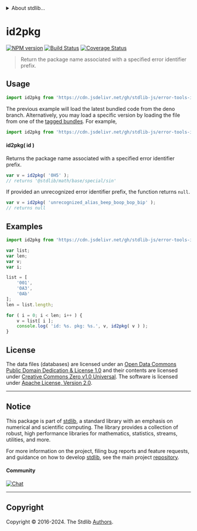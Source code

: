 <!--

@license Apache-2.0

Copyright (c) 2022 The Stdlib Authors.

Licensed under the Apache License, Version 2.0 (the "License");
you may not use this file except in compliance with the License.
You may obtain a copy of the License at

   http://www.apache.org/licenses/LICENSE-2.0

Unless required by applicable law or agreed to in writing, software
distributed under the License is distributed on an "AS IS" BASIS,
WITHOUT WARRANTIES OR CONDITIONS OF ANY KIND, either express or implied.
See the License for the specific language governing permissions and
limitations under the License.

-->


<details>
  <summary>
    About stdlib...
  </summary>
  <p>We believe in a future in which the web is a preferred environment for numerical computation. To help realize this future, we've built stdlib. stdlib is a standard library, with an emphasis on numerical and scientific computation, written in JavaScript (and C) for execution in browsers and in Node.js.</p>
  <p>The library is fully decomposable, being architected in such a way that you can swap out and mix and match APIs and functionality to cater to your exact preferences and use cases.</p>
  <p>When you use stdlib, you can be absolutely certain that you are using the most thorough, rigorous, well-written, studied, documented, tested, measured, and high-quality code out there.</p>
  <p>To join us in bringing numerical computing to the web, get started by checking us out on <a href="https://github.com/stdlib-js/stdlib">GitHub</a>, and please consider <a href="https://opencollective.com/stdlib">financially supporting stdlib</a>. We greatly appreciate your continued support!</p>
</details>

# id2pkg

[![NPM version][npm-image]][npm-url] [![Build Status][test-image]][test-url] [![Coverage Status][coverage-image]][coverage-url] <!-- [![dependencies][dependencies-image]][dependencies-url] -->

> Return the package name associated with a specified error identifier prefix.

<!-- Section to include introductory text. Make sure to keep an empty line after the intro `section` element and another before the `/section` close. -->

<section class="intro">

</section>

<!-- /.intro -->

<!-- Package usage documentation. -->



<section class="usage">

## Usage

```javascript
import id2pkg from 'https://cdn.jsdelivr.net/gh/stdlib-js/error-tools-id2pkg@deno/mod.js';
```
The previous example will load the latest bundled code from the deno branch. Alternatively, you may load a specific version by loading the file from one of the [tagged bundles](https://github.com/stdlib-js/error-tools-id2pkg/tags). For example,

```javascript
import id2pkg from 'https://cdn.jsdelivr.net/gh/stdlib-js/error-tools-id2pkg@v0.3.0-deno/mod.js';
```

#### id2pkg( id )

Returns the package name associated with a specified error identifier prefix.

```javascript
var v = id2pkg( '0H5' );
// returns '@stdlib/math/base/special/sin'
```

If provided an unrecognized error identifier prefix, the function returns `null`.

```javascript
var v = id2pkg( 'unrecognized_alias_beep_boop_bop_bip' );
// returns null
```

</section>

<!-- /.usage -->

<!-- Package usage notes. Make sure to keep an empty line after the `section` element and another before the `/section` close. -->

<section class="notes">

</section>

<!-- /.notes -->

<!-- Package usage examples. -->

<section class="examples">

## Examples

<!-- TODO: better example -->

<!-- eslint no-undef: "error" -->

```javascript
import id2pkg from 'https://cdn.jsdelivr.net/gh/stdlib-js/error-tools-id2pkg@deno/mod.js';

var list;
var len;
var v;
var i;

list = [
    '001',
    '0A3',
    '0Ab'
];
len = list.length;

for ( i = 0; i < len; i++ ) {
    v = list[ i ];
    console.log( 'id: %s. pkg: %s.', v, id2pkg( v ) );
}
```

</section>

<!-- /.examples -->

<!-- Section for describing a command-line interface. -->



<!-- Section to include cited references. If references are included, add a horizontal rule *before* the section. Make sure to keep an empty line after the `section` element and another before the `/section` close. -->

<section class="references">

</section>

<!-- /.references -->

<!-- <license> -->

## License

The data files (databases) are licensed under an [Open Data Commons Public Domain Dedication & License 1.0][pddl-1.0] and their contents are licensed under [Creative Commons Zero v1.0 Universal][cc0]. The software is licensed under [Apache License, Version 2.0][apache-license].

<!-- </license> -->

<!-- Section for related `stdlib` packages. Do not manually edit this section, as it is automatically populated. -->

<section class="related">

</section>

<!-- /.related -->

<!-- Section for all links. Make sure to keep an empty line after the `section` element and another before the `/section` close. -->


<section class="main-repo" >

* * *

## Notice

This package is part of [stdlib][stdlib], a standard library with an emphasis on numerical and scientific computing. The library provides a collection of robust, high performance libraries for mathematics, statistics, streams, utilities, and more.

For more information on the project, filing bug reports and feature requests, and guidance on how to develop [stdlib][stdlib], see the main project [repository][stdlib].

#### Community

[![Chat][chat-image]][chat-url]

---

## Copyright

Copyright &copy; 2016-2024. The Stdlib [Authors][stdlib-authors].

</section>

<!-- /.stdlib -->

<!-- Section for all links. Make sure to keep an empty line after the `section` element and another before the `/section` close. -->

<section class="links">

[npm-image]: http://img.shields.io/npm/v/@stdlib/error-tools-id2pkg.svg
[npm-url]: https://npmjs.org/package/@stdlib/error-tools-id2pkg

[test-image]: https://github.com/stdlib-js/error-tools-id2pkg/actions/workflows/test.yml/badge.svg?branch=v0.3.0
[test-url]: https://github.com/stdlib-js/error-tools-id2pkg/actions/workflows/test.yml?query=branch:v0.3.0

[coverage-image]: https://img.shields.io/codecov/c/github/stdlib-js/error-tools-id2pkg/main.svg
[coverage-url]: https://codecov.io/github/stdlib-js/error-tools-id2pkg?branch=main

<!--

[dependencies-image]: https://img.shields.io/david/stdlib-js/error-tools-id2pkg.svg
[dependencies-url]: https://david-dm.org/stdlib-js/error-tools-id2pkg/main

-->

[chat-image]: https://img.shields.io/gitter/room/stdlib-js/stdlib.svg
[chat-url]: https://app.gitter.im/#/room/#stdlib-js_stdlib:gitter.im

[stdlib]: https://github.com/stdlib-js/stdlib

[stdlib-authors]: https://github.com/stdlib-js/stdlib/graphs/contributors

[cli-section]: https://github.com/stdlib-js/error-tools-id2pkg#cli
[cli-url]: https://github.com/stdlib-js/error-tools-id2pkg/tree/cli
[@stdlib/error-tools-id2pkg]: https://github.com/stdlib-js/error-tools-id2pkg/tree/main

[umd]: https://github.com/umdjs/umd
[es-module]: https://developer.mozilla.org/en-US/docs/Web/JavaScript/Guide/Modules

[deno-url]: https://github.com/stdlib-js/error-tools-id2pkg/tree/deno
[deno-readme]: https://github.com/stdlib-js/error-tools-id2pkg/blob/deno/README.md
[umd-url]: https://github.com/stdlib-js/error-tools-id2pkg/tree/umd
[umd-readme]: https://github.com/stdlib-js/error-tools-id2pkg/blob/umd/README.md
[esm-url]: https://github.com/stdlib-js/error-tools-id2pkg/tree/esm
[esm-readme]: https://github.com/stdlib-js/error-tools-id2pkg/blob/esm/README.md
[branches-url]: https://github.com/stdlib-js/error-tools-id2pkg/blob/main/branches.md

[pddl-1.0]: http://opendatacommons.org/licenses/pddl/1.0/

[cc0]: https://creativecommons.org/publicdomain/zero/1.0

[apache-license]: https://www.apache.org/licenses/LICENSE-2.0

<!-- <related-links> -->

<!-- </related-links> -->

</section>

<!-- /.links -->
